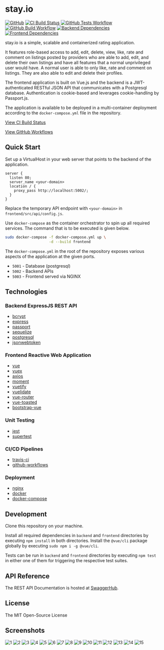 # stay.io

[![GitHub](https://img.shields.io/github/license/sudiptog81/stay.io?style=flat-square)](http://github.com/sudiptog81/stay.io/blob/master/LICENSE.md "The MIT Open-Source License")
[![CI Build Status](https://img.shields.io/travis/com/sudiptog81/stay.io?logo=travis&style=flat-square)](https://travis-ci.com/github/sudiptog81/stay.io "CI Build Status")
[![GitHub Tests Workflow](https://img.shields.io/github/workflow/status/sudiptog81/stay.io/Tests%20Workflow?label=tests&logo=github&style=flat-square)](https://github.com/sudiptog81/stay.io/actions?query=workflow%3A%22Tests+Workflow%22 "GitHub Tests Workflow")
[![GitHub Build Workflow](https://img.shields.io/github/workflow/status/sudiptog81/stay.io/Build%20Workflow?label=build&logo=github&style=flat-square)](https://github.com/sudiptog81/stay.io/actions?query=workflow%3A%22Build+Workflow%22 "GitHub Build Workflow")
[![Backend Dependencies](https://img.shields.io/david/sudiptog81/stay.io?label=backend%20deps&logo=node.js&path=backend&style=flat-square)](https://david-dm.org/sudiptog81/stay.io?path=backend "Backend Dependencies")
[![Frontend Dependencies](https://img.shields.io/david/sudiptog81/stay.io?label=frontend%20deps&logo=node.js&path=frontend&style=flat-square)](https://david-dm.org/sudiptog81/stay.io?path=frontend "Frontend Dependencies")

stay.io is a simple, scalable and containerized rating application.

It features role-based access to add, edit, delete, view, like, rate and comment on listings posted by providers who are able to add, edit, and delete their own listings and have all features that a normal unprivileged user would have. A normal user is able to only like, rate and comment on listings. They are also able to edit and delete their profiles.

The frontend application is built on Vue.js and the backend is a JWT-authenticated RESTful JSON API that communicates with a Postgresql database. Authentication is cookie-based and leverages cookie-handling by Passport.js.

The application is available to be deployed in a multi-container deployment according to the `docker-compose.yml` file in the repository.

[View CI Build Status](http://travis-ci.com/github/sudiptog81/stay.io)

[View GitHub Workflows](https://github.com/sudiptog81/stay.io/actions)

## Quick Start

Set up a VirtualHost in your web server that points to the backend of the application.

```nginx
server {
  listen 80;
  server_name <your-domain>
  location / {
    proxy_pass http://localhost:5002/;
  }
}
```

Replace the temporary API endpoint with `<your-domain>` in `frontend/src/api/config.js`.

Use `docker-compose` as the container orchestrator to spin up all required services. The command that is to be executed is given below.

```bash
sudo docker-compose -f docker-compose.yml up \
                    -d --build frontend
```

The `docker-compose.yml` in the root of the repository exposes various aspects of the application at the given ports.

- `5001` - Database (postgresql)
- `5002` - Backend APIs
- `5003` - Frontend served via NGINX

## Technologies

### Backend ExpressJS REST API

- [bcrypt](https://en.wikipedia.org/wiki/Bcrypt)
- [express](https://expressjs.com/)
- [passport](http://www.passportjs.org/)
- [sequelize](https://sequelize.org/)
- [postgresql](https://www.postgresql.org/)
- [jsonwebtoken](https://jwt.io/)

### Frontend Reactive Web Application

- [vue](https://vuejs.org/)
- [vuex](https://vuex.vuejs.org/)
- [axios](https://github.com/axios/axios)
- [moment](https://momentjs.com/)
- [vuetify](https://vuetifyjs.com/en/)
- [vuelidate](https://vuelidate.js.org/)
- [vue-router](https://router.vuejs.org/)
- [vue-toasted](https://github.com/shakee93/vue-toasted)
- [bootstrap-vue](https://bootstrap-vue.org/)

### Unit Testing

- [jest](https://jestjs.io/)
- [supertest](https://github.com/visionmedia/supertest)

### CI/CD Pipelines

- [travis-ci](https://travis-ci.com/)
- [github-workflows](https://help.github.com/en/actions/configuring-and-managing-workflows)

### Deployment

- [nginx](https://www.nginx.com/)
- [docker](https://www.docker.com/)
- [docker-compose](https://github.com/docker/compose)

## Development

Clone this repository on your machine.

Install all required dependencies in `backend` and `frontend` directories by executing `npm install` in both directories. Install the `@vue/cli` package globally by executing `sudo npm i -g @vue/cli`.

Tests can be run in `backend` and `frontend` directories by executing `npm test` in either one of them for triggering the respective test suites.

## API Reference

The REST API Documentation is hosted at [SwaggerHub](https://app.swaggerhub.com/apis-docs/sudiptog81/stay.io/1.0.0).

## License

The MIT Open-Source License

## Screenshots

![1](.github/images/1.png)
![2](.github/images/2.png)
![3](.github/images/3.png)
![4](.github/images/4.png)
![5](.github/images/5.png)
![6](.github/images/6.png)
![7](.github/images/7.png)
![8](.github/images/8.png)
![9](.github/images/9.png)
![10](.github/images/10.png)
![11](.github/images/11.png)
![12](.github/images/12.png)
![13](.github/images/13.png)
![14](.github/images/14.png)
![15](.github/images/15.png)
